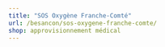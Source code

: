 ```yaml
---
title: "SOS Oxygène Franche-Comté"
url: /besancon/sos-oxygene-franche-comte/
shop: approvisionnement médical
---
```

